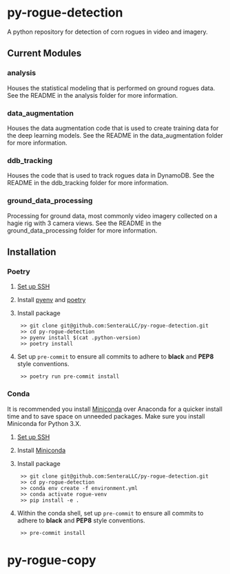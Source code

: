 # py-rogue-detection
A python repository for detection of corn rogues in video and imagery.

## Current Modules

### analysis
Houses the statistical modeling that is performed on ground rogues data. See the README in the analysis folder for more information.

### data_augmentation
Houses the data augmentation code that is used to create training data for the deep learning models. See the README in the data_augmentation folder for more information.

### ddb_tracking
Houses the code that is used to track rogues data in DynamoDB. See the README in the ddb_tracking folder for more information.

### ground_data_processing
Processing for ground data, most commonly video imagery collected on a hagie rig with 3 camera views. See the README in the ground_data_processing folder for more information.

## Installation 

### Poetry
1) [Set up SSH](https://github.com/SenteraLLC/install-instructions/blob/master/ssh_setup.md)
2) Install [pyenv](https://github.com/SenteraLLC/install-instructions/blob/master/pyenv.md) and [poetry](https://python-poetry.org/docs/#installation)
3) Install package

        >> git clone git@github.com:SenteraLLC/py-rogue-detection.git
        >> cd py-rogue-detection
        >> pyenv install $(cat .python-version)
        >> poetry install
        
4) Set up ``pre-commit`` to ensure all commits to adhere to **black** and **PEP8** style conventions.

        >> poetry run pre-commit install
        
### Conda
It is recommended you install [Miniconda](https://docs.conda.io/en/latest/miniconda.html) over Anaconda for a quicker install time and to save space on unneeded packages. Make sure you install Miniconda for Python 3.X.

1) [Set up SSH](https://github.com/SenteraLLC/install-instructions/blob/master/ssh_setup.md)
2) Install [Miniconda](https://docs.conda.io/en/latest/miniconda.html)
3) Install package

        >> git clone git@github.com:SenteraLLC/py-rogue-detection.git
        >> cd py-rogue-detection
        >> conda env create -f environment.yml
        >> conda activate rogue-venv
        >> pip install -e .
        
4) Within the conda shell, set up ``pre-commit`` to ensure all commits to adhere to **black** and **PEP8** style conventions.

        >> pre-commit install
# py-rogue-copy
